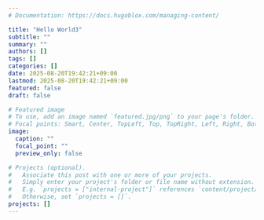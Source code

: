 ```yaml
---
# Documentation: https://docs.hugoblox.com/managing-content/

title: "Hello World3"
subtitle: ""
summary: ""
authors: []
tags: []
categories: []
date: 2025-08-20T19:42:21+09:00
lastmod: 2025-08-20T19:42:21+09:00
featured: false
draft: false

# Featured image
# To use, add an image named `featured.jpg/png` to your page's folder.
# Focal points: Smart, Center, TopLeft, Top, TopRight, Left, Right, BottomLeft, Bottom, BottomRight.
image:
  caption: ""
  focal_point: ""
  preview_only: false

# Projects (optional).
#   Associate this post with one or more of your projects.
#   Simply enter your project's folder or file name without extension.
#   E.g. `projects = ["internal-project"]` references `content/project/deep-learning/index.md`.
#   Otherwise, set `projects = []`.
projects: []
---
```

